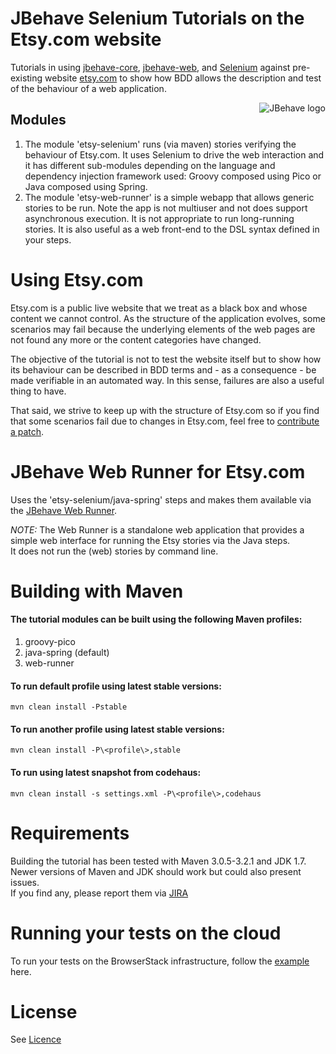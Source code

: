 # JBehave Selenium Tutorials on the Etsy.com website

Tutorials in using [jbehave-core](http://github.com/jbehave/jbehave-core), [jbehave-web](http://github.com/jbehave/jbehave-web), and [Selenium](http://seleniumhq.org/) 
against pre-existing website [etsy.com](http://etsy.com) to show how BDD allows the description and test of the behaviour of a web application. 

<img src="http://jbehave.org/reference/preview/images/jbehave-logo.png" alt="JBehave logo" align="right" />

## Modules

1. The module 'etsy-selenium' runs (via maven) stories verifying the behaviour of Etsy.com.  It uses Selenium to drive the web interaction and it has different sub-modules 
depending on the language and dependency injection framework used:  Groovy composed using Pico or Java composed using Spring. 
2. The module 'etsy-web-runner' is a simple webapp that allows generic stories to be run.  Note the app is not multiuser and not does support asynchronous 
execution.   It is not appropriate to run long-running stories.  It is also useful as a web front-end to the DSL syntax defined in your steps.

# Using Etsy.com

Etsy.com is a public live website that we treat as a black box and whose content we cannot control.  As the structure of the application evolves, 
some scenarios may fail because the underlying elements of the web pages are not found any more or the content categories have changed.

The objective of the tutorial is not to test the website itself but to show how its behaviour can be described in BDD terms and - as a consequence - 
be made verifiable in an automated way.  In this sense, failures are also a useful thing to have.   

That said, we strive to keep up with the structure of Etsy.com so if you find that some scenarios fail due to changes in Etsy.com, feel free to 
[contribute a patch](http://jbehave.org/how-to-contribute.html).

# JBehave Web Runner for Etsy.com

Uses the 'etsy-selenium/java-spring' steps and makes them available via the [JBehave Web Runner](http://jbehave.org/reference/web/stable/using-web-runner.html).

*NOTE:*  The Web Runner is a standalone web application that provides a simple web interface for running the Etsy stories via the Java steps.   
It does not run the (web) stories by command line.
 
# Building with Maven 

#### The tutorial modules can be built using the following Maven profiles: 

1. groovy-pico
2. java-spring (default)
3. web-runner

#### To run default profile using latest stable versions:

    mvn clean install -Pstable

#### To run another profile using latest stable versions:

    mvn clean install -P\<profile\>,stable

#### To run using latest snapshot from codehaus:

    mvn clean install -s settings.xml -P\<profile\>,codehaus


# Requirements 

Building the tutorial has been tested with Maven 3.0.5-3.2.1 and JDK 1.7. Newer versions of Maven and JDK should work but could also present issues.  
If you find any, please report them via [JIRA](http://jbehave.org/reference/stable/issue-tracking.html)

# Running your tests on the cloud

To run your tests on the BrowserStack infrastructure, follow the [example](https://github.com/browserstack/jbehave-browserstack) here.

# License

See [Licence](http://jbehave.org/license.html)
